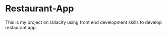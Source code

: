 # Restaurant-App
This is my project on Udacity using front end development skills to develop restaurant app.
